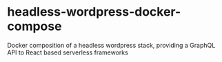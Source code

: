 # headless-wordpress-docker-compose
Docker composition of a headless wordpress stack, providing a GraphQL API to React based serverless frameworks
